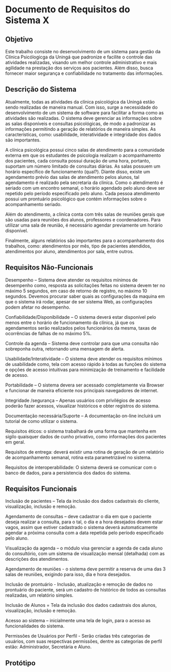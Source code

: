 # Documento de Requisitos do Sistema X

## Objetivo

Este trabalho consiste no desenvolvimento de um sistema para gestão da Clínica Psicólogicga da Uningá que padronize e facilite o controle das atividades realizadas, visando um melhor controle administrativo e mais agilidade na prestação dos serviços aos pacientes. Além disso, busca fornecer maior segurança e confiabilidade no tratamento das informações.

## Descrição do Sistema

Atualmente, todas as atividades da clínica psicológica da Uningá estão sendo realizadas de maneira manual. Com isso, surge a necessidade do desenvolvimento de um sistema de software para facilitar a forma como as atividades são realizadas. O sistema deve gerenciar as informações sobre as salas disponíveis e consultas psicológicas, de modo a padronizar as informações permitindo a geração de relatórios de maneira simples. As características, como: usabilidade, interatividade e integridade dos dados são importantes.

A clínica psicológica possui cinco salas de atendimento para a comunidade externa em que os estudantes de psicologia realizam o acompanhamento dos pacientes, cada consulta possui duração de uma hora, portanto, suportam um número limitado de consultas diárias. As salas possuem um horário específico de funcionamento (qual?). Diante disso, existe um agendamento prévio das salas de atendimento pelos alunos, tal agendamento é realizado pela secretaria da cliníca. Como o atendimento é seriado com um encontro semanal, o horário agendado pelo aluno deve ser repetido pelo período especificado pelo aluno. Cada pessoa atendimento possui um prontuário psicológico que contém informações sobre o acompanhamento seriado.

Além do atendimento, a cliníca conta com três salas de reuniões gerais que são usadas para reuniões dos alunos, professores e coordenadores. Para utilizar uma sala de reunião, é necessário agendar previamente um horário disponível.

Finalmente, alguns relatórios são importantes para o acompanhamento dos trabalhos, como: atendimentos por mês, tipo de pacientes atendidos, atendimentos por aluno, atendimentos por sala, entre outros.


## Requisitos Não-Funcionais

Desempenho – Sistema deve atender os requisitos mínimos de desempenho como, resposta as solicitações feitas no sistema devem ter no máximo 5 segundos, em caso de retorno de registro, no máximo 10 segundos. Devemos procurar saber quais as configurações da maquina em que o sistema irá rodar, apesar de ser sistema Web, as configurações podem afetar no desempenho.

Confiabilidade/Disponibilidade – O sistema deverá estar disponível pelo menos entre o horário de funcionamento da clínica, já que os agendamentos serão realizados pelos funcionários da mesma, taxas de ocorrências de falhas de no máximo 5%.

Controle da agenda – Sistema deve controlar para que uma consulta não sobreponha outra, retornando uma mensagem de alerta.

Usabilidade/Interatividade – O sistema deve atender os requisitos mínimos de usabilidade como, tela com acesso rápido à todas as funções do sistema e opções de acesso intuitivas para minimização de treinamento e facilidade de acesso.

Portabilidade – O sistema devera ser acessado completamente via Browser e funcionar de maneira eficiente nos principais navegadores de internet.

Integridade /segurança – Apenas usuários com privilégios de acesso poderão fazer acessos, visualizar históricos e obter registros do sistema.

Documentação necessária/Suporte – A documentação on-line incluirá um tutorial de como utilizar o sistema.

Requisitos éticos: o sistema trabalhará de uma forma que mantenha em sigilo quaisquer dados de cunho privativo, como informações dos pacientes em geral.

Requisitos de entrega: deverá existir uma rotina de geração de um relatório de acompanhamento semanal, rotina esta parametrizável no sistema.

Requisitos de interoperabilidade: O sistema deverá se comunicar com o banco de dados, para a persistencia dos dados do sistema.

## Requisitos Funcionais

Inclusão de pacientes – Tela da inclusão dos dados cadastrais do cliente, visualização, inclusão e remoção.

Agendamento de consultas – deve cadastrar o dia em que o paciente deseja realizar a consulta, para o tal, o dia e a hora desejados devem estar vagos, assim que estiver cadastrado o sistema deverá automaticamente agendar a próxima consulta com a data repetida pelo período especificado pelo aluno.

Visualização da agenda – o módulo visa gerenciar a agenda de cada aluno do consultório, com um sistema de visualização mensal (detalhada) com as descrições dos atendimentos.

Agendamento de reuniões - o sistema deve permitir a reserva de uma das 3 salas de reuniões, exigindo para isso, dia e hora desejados. 

Inclusão de prontuário -  Inclusão, atualização e remoção de dados no prontuário do paciente, será um cadastro de histórico de todos as consultas realizadas, um relatório simples.

Inclusão de Alunos = Tela da inclusão dos dados cadastrais dos alunos, visualização, inclusão e remoção.

Acesso ao sistema – inicialmente uma tela de login, para o acesso as funcionalidades do sistema.

Permissões de Usuários por Perfil - Serão criadas três categorias de usuários, com suas respectivas permissões, dentre as categorias de perfil estão: Administrador, Secretária e Aluno.

## Protótipo
